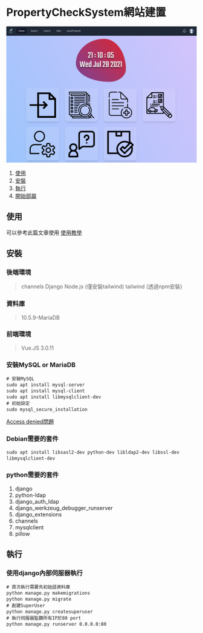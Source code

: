 # PropertyCheckSystem網站建置

![盤點圖片](./img/mainWindow.png)

1. [使用](#使用)
1. [安裝](#安裝)
1. [執行](#執行)
1. [開始部屬](#)

## 使用
可以參考此篇文章使用
[使用教學](https://hackmd.io/5qiim1AbSYeLNpIUu-mMNQ)

## 安裝
### 後端環境
> channels
> Django
> Node.js (僅安裝tailwind)
> tailwind (透過npm安裝)

### 資料庫
> 10.5.9-MariaDB

### 前端環境
> Vue.JS 3.0.11

### 安裝MySQL or MariaDB
``` shell
# 安裝MySQL
sudo apt install mysql-server
sudo apt install mysql-client
sudo apt install libmysqlclient-dev
# 初始設定
sudo mysql_secure_installation
```
[Access denied問題](https://www.notion.so/MySQL-access-cf0e58a320eb4060b818d4f35a88e569)

### Debian需要的套件
``` shell
sudo apt install libsasl2-dev python-dev libldap2-dev libssl-dev libmysqlclient-dev
```

### python需要的套件
1. django
1. python-ldap
1. django_auth_ldap
1. django_werkzeug_debugger_runserver
1. django_extensions
1. channels
1. mysqlclient
1. pillow


## 執行
### 使用django內部伺服器執行
``` shell
# 首次執行需要先初始話資料庫
python manage.py makemigrations
python manage.py migrate
# 創建SuperUser
python manage.py createsuperuser
# 執行伺服器監聽所有IP於80 port
python manage.py runserver 0.0.0.0:80
```